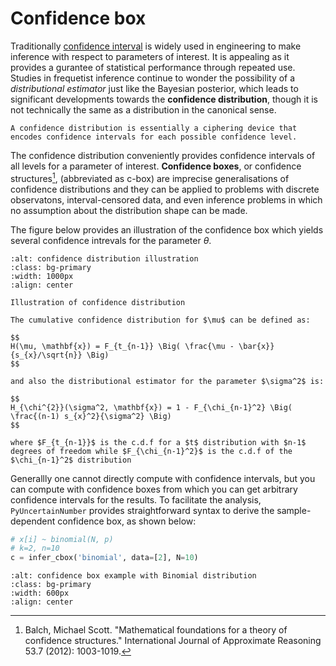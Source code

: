 # Confidence box

Traditionally [confidence interval](https://en.wikipedia.org/wiki/Confidence_interval) is widely used in engineering to make inference with respect to parameters of interest. It is appealing as it provides a gurantee of statistical performance through repeated use. Studies in frequetist inference continue to wonder the possibility of a *distributional estimator* just like the Bayesian posterior, which leads to significant developments towards the **confidence distribution**, though it is not technically the same as a distribution in the canonical sense.

```{tip}
A confidence distribution is essentially a ciphering device that encodes confidence intervals for each possible confidence level.
```

The confidence distribution conveniently provides confidence intervals of all levels for a parameter of interest. **Confidence boxes**, or confidence structures[^1], (abbreviated as c-box) are imprecise generalisations of confidence distributions and they can be applied to problems with discrete observatons, interval-censored data, and even inference problems in which no assumption about the distribution shape can be made.

The figure below provides an illustration of the confidence box which yields several confidence intrevals for the parameter $\theta$.

```{image} ../../assets/confidence_distribution_illustration.png
:alt: confidence distribution illustration
:class: bg-primary
:width: 1000px
:align: center

Illustration of confidence distribution
```

```{admonition} An example of Gaussian distributed parameters
The cumulative confidence distribution for $\mu$ can be defined as:

$$
H(\mu, \mathbf{x}) = F_{t_{n-1}} \Big( \frac{\mu - \bar{x}}{s_{x}/\sqrt{n}} \Big)
$$

and also the distributional estimator for the parameter $\sigma^2$ is:

$$
H_{\chi^{2}}(\sigma^2, \mathbf{x}) = 1 - F_{\chi_{n-1}^2} \Big( \frac{(n-1) s_{x}^2}{\sigma^2} \Big)
$$

where $F_{t_{n-1}}$ is the c.d.f for a $t$ distribution with $n-1$ degrees of freedom while $F_{\chi_{n-1}^2}$ is the c.d.f of the $\chi_{n-1}^2$ distribution
```

<!-- exmaple normal confidence distribution -->

Generallly one cannot directly compute with confidence intervals, but you can compute with confidence boxes from which you can get arbitrary confidence intervals for the results. To facilitate the analysis, `PyUncertainNumber` provides straightforward syntax to derive the sample-dependent confidence box, as shown below:

```python
# x[i] ~ binomial(N, p)
# k=2, n=10
c = infer_cbox('binomial', data=[2], N=10)
```

```{image} ../../assets/cbox_illustration.png
:alt: confidence box example with Binomial distribution
:class: bg-primary
:width: 600px
:align: center
```

[^1]: Balch, Michael Scott. "Mathematical foundations for a theory of confidence structures." International Journal of Approximate Reasoning 53.7 (2012): 1003-1019.
